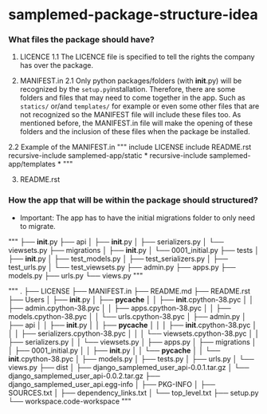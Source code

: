 # samplemed-package-structure-idea

### What files the package should have?

1. LICENCE
  1.1 The LICENCE file is specified to tell the rights the company has over the package.

2. MANIFEST.in
  2.1 Only python packages/folders (with __init__.py) will be recognized by the `setup.py`installation.
  Therefore, there are some folders and files that may need to come together in the app. Such as `statics/` or/and `templates/` for example or even some other files that are not recognized so the MANIFEST file will include these files too.
  As mentioned before, the MANIFEST.in file will make the opening of these folders and the inclusion of these files when the package be installed. 

  2.2 Example of the MANIFEST.in
      """
      include LICENSE
      include README.rst
      recursive-include samplemed-app/static *
      recursive-include samplemed-app/templates *
      """

3. README.rst

### How the app that will be within the package should structured?

- Important: The app has to have the initial migrations folder to only need to migrate.

"""
├── __init__.py
├── api
│   ├── __init__.py
│   ├── serializers.py
│   └── viewsets.py
├── migrations
│   ├── __init__.py
│   └── 0001_initial.py
├── tests
│   ├── __init__.py
│   ├── test_models.py
│   ├── test_serializers.py
│   ├── test_urls.py
│   └── test_viewsets.py
├── admin.py
├── apps.py
├── models.py
├── urls.py
└── views.py
"""



"""
.
├── LICENSE
├── MANIFEST.in
├── README.md
├── README.rst
├── Users
│   ├── __init__.py
│   ├── __pycache__
│   │   ├── __init__.cpython-38.pyc
│   │   ├── admin.cpython-38.pyc
│   │   ├── apps.cpython-38.pyc
│   │   ├── models.cpython-38.pyc
│   │   └── urls.cpython-38.pyc
│   ├── admin.py
│   ├── api
│   │   ├── __init__.py
│   │   ├── __pycache__
│   │   │   ├── __init__.cpython-38.pyc
│   │   │   ├── serializers.cpython-38.pyc
│   │   │   └── viewsets.cpython-38.pyc
│   │   ├── serializers.py
│   │   └── viewsets.py
│   ├── apps.py
│   ├── migrations
│   │   ├── 0001_initial.py
│   │   ├── __init__.py
│   │   └── __pycache__
│   │       └── __init__.cpython-38.pyc
│   ├── models.py
│   ├── tests.py
│   ├── urls.py
│   └── views.py
├── dist
│   ├── django_samplemed_user_api-0.0.1.tar.gz
│   └── django_samplemed_user_api-0.0.2.tar.gz
├── django_samplemed_user_api.egg-info
│   ├── PKG-INFO
│   ├── SOURCES.txt
│   ├── dependency_links.txt
│   └── top_level.txt
├── setup.py
└── workspace.code-workspace
"""
